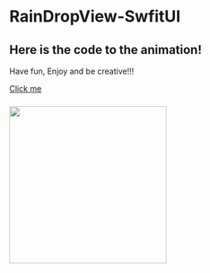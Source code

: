 # RainDropView-SwfitUI
## Here is the code to the animation!
 Have fun, Enjoy and be creative!!!

 [Click me](https://github.com/JavadSheikhsagha/RainDropView-SwfitUI/blob/main/Android%20Developer%20(3).pdf)

### 
<img src="https://github.com/JavadSheikhsagha/RainDropView-SwfitUI/blob/main/gif.gif" width="280">
